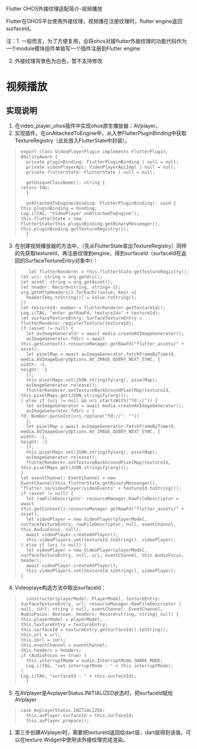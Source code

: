 Flutter OHOS外接纹理适配简介-视频播放

Flutter在OHOS平台使用外接纹理，视频播在注册纹理时，flutter engine返回surfaceId。

注：1. 一般而言，为了方便复用，会将ohos对接flutter外接纹理的功能代码作为一个module模块组件单独写一个插件注册到Flutter engine

2. 外接纹理背景色为白色，暂不支持修改

# 视频播放

## 实现说明

1.  在video_player_ohos插件中实现ohos原生播放器：AVplayer。
2.  实现插件，在onAttachedToEngine中，从入参FlutterPluginBinding中获取TextureRegistry（此处放入FlutterState中封装）。

>  
>     
>     export class VideoPlayerPlugin implements FlutterPlugin, AbilityAware {
>       private pluginBinding: FlutterPluginBinding | null = null;
>       private videoPlayerApi: VideoPlayerApiImpl | null = null;
>       private flutterState: FlutterState | null = null;
>     
>       getUniqueClassName(): string {
>     return TAG;
>       }
>     
>       onAttachedToEngine(binding: FlutterPluginBinding): void {
>     this.pluginBinding = binding;
>     Log.i(TAG, "VideoPlayer onAttachedToEngine");
>     this.flutterState = new FlutterState(this.pluginBinding.getBinaryMessenger(), this.pluginBinding.getTextureRegistry());
>       }


3.  在创建视频播放器的方法中，（先从FlutterState拿出TextureRegistry）同样的先获取textureId，再注册纹理到engine，得到surfaceId（surfaceId在返回的SurfaceTextureEntry对象中）：

>        let flutterRenderer = this.flutterState.getTextureRegistry();
>     let uri: string = arg.getUri();
>     let asset: string = arg.getAsset();
>     let header: Record<string, string= {};
>     arg.getHttpHeaders().forEach((value, key) ={
>       header[key.toString()] = value.toString();
>     })
>     let textureId: number = flutterRenderer.getTextureId();
>     Log.i(TAG, "enter getRawFd, textureId=" + textureId);
>     let surfaceTextureEntry: SurfaceTextureEntry = flutterRenderer.registerTexture(textureId);
>     if (asset != null) {
>       let avImageGenerator = await media.createAVImageGenerator();
>       avImageGenerator.fdSrc = await this.getContext().resourceManager.getRawFd("flutter_assets/" + asset);
>       let pixelMap = await avImageGenerator.fetchFrameByTime(0, media.AVImageQueryOptions.AV_IMAGE_QUERY_NEXT_SYNC, {
>     width: -1,
>     height: -1
>       });
>       this.pixelMaps.set(JSON.stringify(arg), pixelMap);
>       avImageGenerator.release();
>       flutterRenderer.setTextureBackGroundPixelMap(textureId, this.pixelMaps.get(JSON.stringify(arg)));
>     } else if (uri != null && uri.startsWith("fd://")) {
>       let avImageGenerator = await media.createAVImageGenerator();
>       avImageGenerator.fdSrc = {
>     fd: Number.parseInt(uri.replace("fd://", ""))
>       };
>       let pixelMap = await avImageGenerator.fetchFrameByTime(0, media.AVImageQueryOptions.AV_IMAGE_QUERY_NEXT_SYNC, {
>     width: -1,
>     height: -1
>       });
>       this.pixelMaps.set(JSON.stringify(arg), pixelMap);
>       avImageGenerator.release();
>       flutterRenderer.setTextureBackGroundPixelMap(textureId, this.pixelMaps.get(JSON.stringify(arg)));
>     }
>     let eventChannel: EventChannel = new EventChannel(this.flutterState.getBinaryMessenger(), "flutter.io/videoPlayer/videoEvents" + textureId.toString());
>     if (asset != null) {
>       let rawFileDescriptor: resourceManager.RawFileDescriptor = await this.getContext().resourceManager.getRawFd("flutter_assets/" + asset);
>       let videoPlayer = new VideoPlayer(playerModel, surfaceTextureEntry, rawFileDescriptor, null, eventChannel, this.AudioFocus, null);
>       await videoPlayer.createAVPlayer();
>       this.videoPlayers.set(textureId.toString(), videoPlayer);
>     } else if (uri != null) {
>       let videoPlayer = new VideoPlayer(playerModel, surfaceTextureEntry, null, uri, eventChannel, this.AudioFocus, header);
>       await videoPlayer.createAVPlayer();
>       this.videoPlayers.set(textureId.toString(), videoPlayer);
>     }

4.  Videoplaye构造方法中取出surfaceId：

>       constructor(playerModel: PlayerModel, textureEntry: SurfaceTextureEntry, url: resourceManager.RawFileDescriptor | null, iUrl: string | null, eventChannel: EventChannel, AudioFocus: Boolean, headers: Record<string, string| null) {
>     this.playerModel = playerModel;
>     this.textureEntry = textureEntry;
>     this.surfaceId = textureEntry.getSurfaceId().toString();
>     this.url = url;
>     this.iUrl = iUrl;
>     this.eventChannel = eventChannel;
>     this.headers = headers;
>     if (AudioFocus == true) {
>       this.interruptMode = audio.InterruptMode.SHARE_MODE;
>       Log.i(TAG, "set interruptMode : " + this.interruptMode);
>     }
>     Log.i(TAG, "surfaceId : " + this.surfaceId);
>       }

5.  在AVplayer是AvplayerStatus.INITIALIZED状态时，把surfaceId赋给AVplayer
> 
>     case AvplayerStatus.INITIALIZED:
>       this.avPlayer.surfaceId = this.surfaceId;
>       this.avPlayer.prepare();

1.  第三步创建AVplayer时，需要把textureId返回给dart层，dart层得到该值，可以在texture Widget中使用该外接纹理完成渲染。